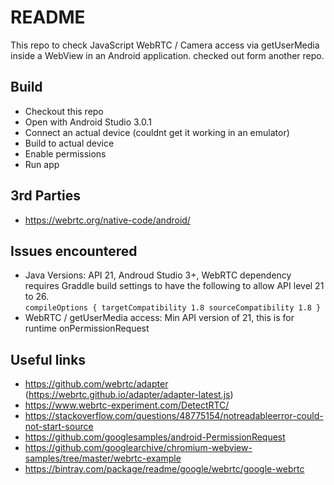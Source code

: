 # README
This repo to check JavaScript WebRTC / Camera access via getUserMedia inside a WebView in an Android application. 
checked out form another repo. 

## Build
- Checkout this repo
- Open with Android Studio 3.0.1
- Connect an actual device (couldnt get it working in an emulator)
- Build to actual device
- Enable permissions 
- Run app

## 3rd Parties
- https://webrtc.org/native-code/android/

## Issues encountered
- Java Versions: API 21, Androud Studio 3+, WebRTC dependency requires Graddle build settings to have the following to allow API level 21 to 26.  
    `compileOptions {
        targetCompatibility 1.8
        sourceCompatibility 1.8
    }`
- WebRTC / getUserMedia access: Min API version of 21, this is for runtime onPermissionRequest

## Useful links
- https://github.com/webrtc/adapter (https://webrtc.github.io/adapter/adapter-latest.js) 
- https://www.webrtc-experiment.com/DetectRTC/
- https://stackoverflow.com/questions/48775154/notreadableerror-could-not-start-source
- https://github.com/googlesamples/android-PermissionRequest
- https://github.com/googlearchive/chromium-webview-samples/tree/master/webrtc-example
- https://bintray.com/package/readme/google/webrtc/google-webrtc